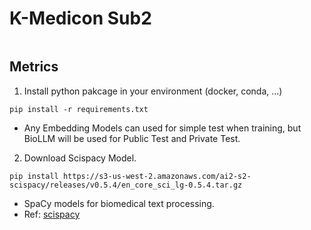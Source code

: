 # K-Medicon Sub2 
<img a=https://github.com/user-attachments/assets/513dbb0b-d30c-4eb5-abbd-c1e3fc7c3234>


## Metrics
1. Install python pakcage in your environment (docker, conda, ...)
```
pip install -r requirements.txt
```
- Any Embedding Models can used for simple test when training, but BioLLM will be used for Public Test and Private Test.

2. Download Scispacy Model.
```
pip install https://s3-us-west-2.amazonaws.com/ai2-s2-scispacy/releases/v0.5.4/en_core_sci_lg-0.5.4.tar.gz
```
- SpaCy models for biomedical text processing.</br>
- Ref: <a href=https://allenai.github.io/scispacy/>scispacy</a>

